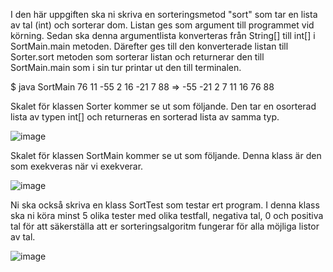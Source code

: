 I den här uppgiften ska ni skriva en sorteringsmetod "sort" som tar en lista av tal (int) och sorterar dom. Listan
ges som argument till programmet vid körning. Sedan ska denna argumentlista konverteras från String[] till int[] i
SortMain.main metoden. Därefter ges till den konverterade listan till Sorter.sort metoden som sorterar listan och
returnerar den till SortMain.main som i sin tur printar ut den till terminalen.

$ java SortMain 76 11 -55 2 16 -21 7 88
=> -55 -21 2 7 11 16 76 88

Skalet för klassen Sorter kommer se ut som följande. Den tar en osorterad lista av typen int[] och returneras en
sorterad lista av samma typ.

![image](https://user-images.githubusercontent.com/26309279/141968292-d3cb379c-d572-43f9-9e9b-4f61b598f58a.png)


Skalet för klassen SortMain kommer se ut som följande. Denna klass är den som exekveras när vi exekverar.

![image](https://user-images.githubusercontent.com/26309279/141968340-60021fdc-d8af-40d2-9447-1abdc5d582d8.png)


Ni ska också skriva en klass SortTest som testar ert program. I denna klass ska ni köra minst 5 olika tester med
olika testfall, negativa tal, 0 och positiva tal för att säkerställa att er sorteringsalgoritm fungerar för alla möjliga
listor av tal.

![image](https://user-images.githubusercontent.com/26309279/141968396-2114d018-5764-4aa4-86f1-a38c06e2a9eb.png)

